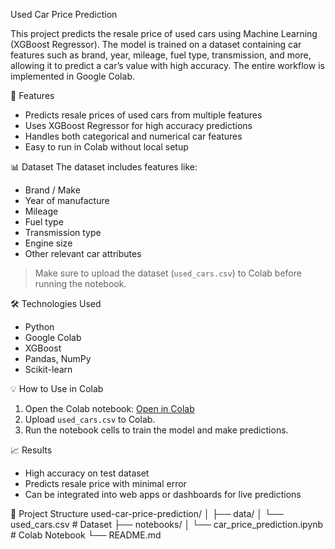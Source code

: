Used Car Price Prediction

This project predicts the resale price of used cars using Machine Learning (XGBoost Regressor). The model is trained on a dataset containing car features such as brand, year, mileage, fuel type, transmission, and more, allowing it to predict a car’s value with high accuracy. The entire workflow is implemented in Google Colab.

🚀 Features
- Predicts resale prices of used cars from multiple features
- Uses XGBoost Regressor for high accuracy predictions
- Handles both categorical and numerical car features
- Easy to run in Colab without local setup

📊 Dataset
The dataset includes features like:
- Brand / Make
- Year of manufacture
- Mileage
- Fuel type
- Transmission type
- Engine size
- Other relevant car attributes

> Make sure to upload the dataset (`used_cars.csv`) to Colab before running the notebook.

🛠 Technologies Used
- Python
- Google Colab
- XGBoost
- Pandas, NumPy
- Scikit-learn

💡 How to Use in Colab
1. Open the Colab notebook: [Open in Colab](https://colab.research.google.com/your-notebook-link)
2. Upload `used_cars.csv` to Colab.
3. Run the notebook cells to train the model and make predictions.

📈 Results
- High accuracy on test dataset
- Predicts resale price with minimal error
- Can be integrated into web apps or dashboards for live predictions

📂 Project Structure
used-car-price-prediction/
│
├── data/
│   └── used_cars.csv          # Dataset
├── notebooks/
│   └── car_price_prediction.ipynb  # Colab Notebook
└── README.md
